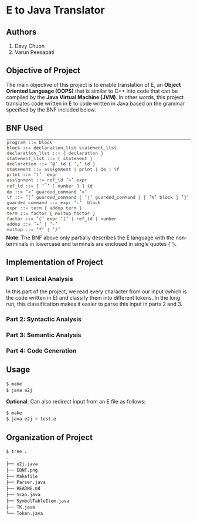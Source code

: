 # E to Java Translator

## Authors
1. Davy Chuon
2. Varun Peesapati

## Objective of Project
The main objective of this project is to enable translation of E, an **Object
Oriented Language (OOPS)** that is similar to C++ into code that can be compiled
by the **Java Virtual Machine (JVM)**. In other words, this project translates
code written in E to code written in Java based on the grammar specified by the
BNF included below.

## BNF Used
![EBNF](EBNF.png)
**Note**: The BNF above only partially describes the E language with the non-
terminals in lowercase and terminals are enclosed in single quotes ('').

## Implementation of Project

### Part 1: Lexical Analysis
In this part of the project, we read every character from our input (which is
the code written in E) and classify them into different tokens. In the long run,
this classification makes it easier to parse this input in parts 2 and 3.

### Part 2: Syntactic Analysis

### Part 3: Semantic Analysis

### Part 4: Code Generation

## Usage
``` sh
$ make
$ java e2j
```
**Optional**: Can also redirect input from an E file as follows:
``` sh
$ make
$ java e2j < test.e
```

## Organization of Project
``` sh
$ tree .
.
├── e2j.java
├── EBNF.png
├── Makefile
├── Parser.java
├── README.md
├── Scan.java
├── SymbolTableItem.java
├── TK.java
└── Token.java
```